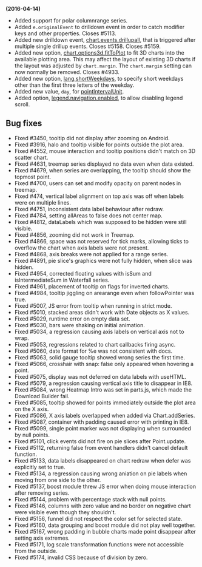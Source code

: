**(2016-04-14)**
        
- Added support for polar columnrange series.
- Added `e.originalEvent` to drilldown event in order to catch modifier keys and other properties. Closes #5113.
- Added new drilldown event, [chart.events.drillupall](http://api.highcharts.com/highcharts#chart.events.drillupall), that is triggered after multiple single drillup events. Closes #5158. Closes #5159.
- Added new option, [chart.options3d.fitToPlot](http://api.highcharts.com/highcharts#chart.options3d.fitToPlot) to fit 3D charts into the available plotting area. This may affect the layout of existing 3D charts if the layout was adjusted by ``chart.margin``. The ``chart.margin`` setting can now normally be removed. Closes #4933.
- Added new option, [lang.shortWeekdays](http://api.highcharts.com/highcharts#lang.shortWeekdays), to specify short weekdays other than the first three letters of the weekday.
- Added new value, `day`, for [pointIntervalUnit](http://api.highcharts.com/highcharts#plotOptions.series.pointIntervalUnit).
- Added option, [legend.navigation.enabled](http://api.highcharts.com/highcharts#legend.navigation.enabled), to allow disabling legend scroll.

## Bug fixes 
- Fixed #3450, tooltip did not display after zooming on Android.
- Fixed #3916, halo and tooltip visible for points outside the plot area.
- Fixed #4552, mouse interaction and tooltip positions didn't match on 3D scatter chart.
- Fixed #4631, treemap series displayed no data even when data existed.
- Fixed #4679, when series are overlapping, the tooltip should show the topmost point.
- Fixed #4700, users can set and modify opacity on parent nodes in treemap.
- Fixed #474, vertical label alignment on top axis was off when labels were on multiple lines.
- Fixed #4751, inconsistent data label behaviour after redraw.
- Fixed #4784, setting allAreas to false does not center map.
- Fixed #4812, dataLabels which was supposed to be hidden were still visible.
- Fixed #4856, zooming did not work in Treemap.
- Fixed #4866, space was not reserved for tick marks, allowing ticks to overflow the chart when axis labels were not present.
- Fixed #4868, axis breaks were not applied for a range series.
- Fixed #4891, pie slice's graphics were not fully hidden, when slice was hidden.
- Fixed #4954, corrected floating values with isSum and isIntermediateSum in Waterfall series.
- Fixed #4961, placement of tooltip on flags for inverted charts.
- Fixed #4984, tooltip jiggling on arearange even when followPointer was true.
- Fixed #5007, JS error from tooltip when running in strict mode.
- Fixed #5010, stacked areas didn't work with Date objects as X values.
- Fixed #5029, runtime error on empty data set.
- Fixed #5030, bars were shaking on initial animation.
- Fixed #5034, a regression causing axis labels on vertical axis not to wrap.
- Fixed #5053, regressions related to chart callbacks firing async.
- Fixed #5060, date format for %e was not consistent with docs.
- Fixed #5063, solid gauge tooltip showed wrong series the first time.
- Fixed #5066, crosshair with snap: false only appeared when hovering a point.
- Fixed #5075, display was not deferred on data labels with useHTML.
- Fixed #5079, a regression causing vertical axis title to disappear in IE8.
- Fixed #5084, wrong Heatmap Intro was set in parts.js, which made the Download Builder fail.
- Fixed #5085, tooltip showed for points immediately outside the plot area on the X axis.
- Fixed #5086, X axis labels overlapped when added via Chart.addSeries.
- Fixed #5087, container with padding caused error with printing in IE8.
- Fixed #5099, single point marker was not displaying when surrounded by null points.
- Fixed #5101, click events did not fire on pie slices after Point.update.
- Fixed #5112, returning false from event handlers didn't cancel default function.
- Fixed #5133, data labels disappeared on chart redraw when defer was explicitly set to true.
- Fixed #5134, a regression causing wrong aniation on pie labels when moving from one side to the other.
- Fixed #5137, boost module threw JS error when doing mouse interaction after removing series.
- Fixed #5144, problem with percentage stack with null points.
- Fixed #5146, columns with zero value and no border on negative chart were visible even though they shouldn't.
- Fixed #5156, funnel did not respect the color set for selected state.
- Fixed #5160, data grouping and boost module did not play well together.
- Fixed #5167, wrong padding in bubble charts made point disappear after setting axis extremes.
- Fixed #5171, log scale transformation functions were not accessible from the outside.
- Fixed #5174, invalid CSS because of division by zero.